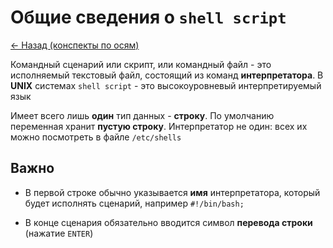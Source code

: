 # Общие сведения о `shell script`

[<- Назад (конспекты по осям)](https://github.com/boorlakov/zettelkasten/blob/main/university/operation%20systems%20and%20IDE/README.md)

Командный сценарий или скрипт, или командный файл - это исполняемый текстовый файл, состоящий из команд **интерпретатора**. В **UNIX** системах `shell script` - это высокоуровневый интерпретируемый язык

Имеет всего лишь **один** тип данных - **строку**. По умолчанию переменная хранит **пустую строку**. Интерпретатор не один: всех их можно посмотреть в файле `/etc/shells`

## **Важно**

- В первой строке обычно указывается **имя** интерпретатора, который будет исполнять сценарий, например `#!/bin/bash;`

- В конце сценария обязательно вводится символ **перевода строки** (нажатие `ENTER`)

